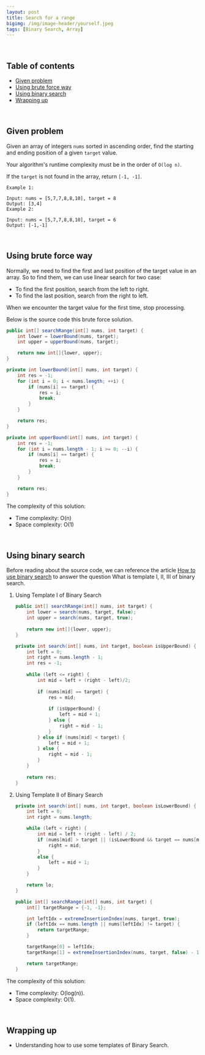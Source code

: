 ```yaml
---
layout: post
title: Search for a range
bigimg: /img/image-header/yourself.jpeg
tags: [Binary Search, Array]
---
```




<br>

## Table of contents
- [Given problem](#given-problem)
- [Using brute force way](#using-brute-force-way)
- [Using binary search](#using-binary-search)
- [Wrapping up](#wrapping-up)


<br>

## Given problem

Given an array of integers ```nums``` sorted in ascending order, find the starting and ending position of a given ```target``` value.

Your algorithm's runtime complexity must be in the order of ```O(log n)```.

If the ```target``` is not found in the array, return ```[-1, -1]```.

```
Example 1:

Input: nums = [5,7,7,8,8,10], target = 8
Output: [3,4]
Example 2:

Input: nums = [5,7,7,8,8,10], target = 6
Output: [-1,-1]
```


<br>

## Using brute force way

Normally, we need to find the first and last position of the target value in an array. So to find them, we can use linear search for two case:
- To find the first position, search from the left to right.
- To find the last position, search from the right to left.

When we encounter the target value for the first time, stop processing.

Below is the source code this brute force solution.

```java
public int[] searchRange(int[] nums, int target) {
    int lower = lowerBound(nums, target);
    int upper = upperBound(nums, target);

    return new int[]{lower, upper};
}

private int lowerBound(int[] nums, int target) {
    int res = -1;
    for (int i = 0; i < nums.length; ++i) {
        if (nums[i] == target) {
            res = i;
            break;
        }
    }

    return res;
}

private int upperBound(int[] nums, int target) {
    int res = -1;
    for (int i = nums.length - 1; i >= 0; --i) {
        if (nums[i] == target) {
            res = i;
            break;
        }
    }

    return res;
}
```

The complexity of this solution:
- Time complexity: O(n)
- Space complexity: O(1)


<br>

## Using binary search

Before reading about the source code, we can reference the article [How to use binary search](https://ducmanhphan.github.io/2020-03-28-How-to-use-binary-search/) to answer the question What is template I, II, III of binary search.

1. Using Template I of Binary Search

    ```java
    public int[] searchRange(int[] nums, int target) {
        int lower = search(nums, target, false);
        int upper = search(nums, target, true);
        
        return new int[]{lower, upper};
    }
    
    private int search(int[] nums, int target, boolean isUpperBound) {
        int left = 0;
        int right = nums.length - 1;
        int res = -1;
        
        while (left <= right) {
            int mid = left + (right - left)/2;
            
            if (nums[mid] == target) {
                res = mid;
                
                if (isUpperBound) {
                    left = mid + 1;    
                } else {
                    right = mid - 1;    
                }                
            } else if (nums[mid] < target) {
                left = mid + 1;
            } else {
                right = mid - 1;
            }
        }
        
        return res;
    }
    ```

2. Using Template II of Binary Search

    ```Java
    private int search(int[] nums, int target, boolean isLowerBound) {
        int left = 0;
        int right = nums.length;

        while (left < right) {
            int mid = left + (right - left) / 2;
            if (nums[mid] > target || (isLowerBound && target == nums[mid])) {
                right = mid;
            }
            else {
                left = mid + 1;
            }
        }

        return lo;
    }

    public int[] searchRange(int[] nums, int target) {
        int[] targetRange = {-1, -1};

        int leftIdx = extremeInsertionIndex(nums, target, true);
        if (leftIdx == nums.length || nums[leftIdx] != target) {
            return targetRange;
        }

        targetRange[0] = leftIdx;
        targetRange[1] = extremeInsertionIndex(nums, target, false) - 1;

        return targetRange;
    }
    ```

The complexity of this solution:
- Time complexity: O(log(n)).
- Space complexity: O(1).

<br>

## Wrapping up

- Understanding how to use some templates of Binary Search.
